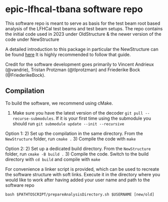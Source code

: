 # epic-lfhcal-tbana software repo

This software repo is meant to serve as basis for the test beam root based analysis of the LFHCal test beams and test beam setups.
The repo contains the initial code used in 2023 under OldStructure & the newer version of the code under NewStructure <br>

A detailed introduction to this package in particular the NewStructure can be found [here](https://friederikebock.gitbook.io/epiclfhcaltb-ana)
It is highly recommended to follow that guide.

Credit for the software development goes primarily to Vincent Andrieux (@vandrie), Tristan Protzman (@tlprotzman) and Friederike Bock (@FriederikeBock).

## Compilation
To build the software, we recommend using cMake.
1) Make sure you have the latest version of the decoder `git pull --recurse-submodules`.  If it is your first time using the submodule you should run `git submodule update --init --recursive`

Option 1:
2) Set up the compilation in the same directory.  From the `NewStructure` folder, run `cmake .`
3) Compile the code with `make`

Option 2:
2) Set up a dedicated build directory.  From the `NewStructure` folder, run `cmake -B build .`
3) Compile the code.  Switch to the build directory with `cd build` and compile with `make`


For convenience a linker script is provided, which can be used to recreate the software structure with soft links. Execute it in the directory where you would like to work after having added your user name and path to the software repo

```console
bash $PATHTOSCRIPT/prepareAnalysisDirectory.sh $USERNAME [new/old]
```
